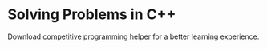 # Solving Problems in C++

Download [competitive programming helper](https://marketplace.visualstudio.com/items?itemName=DivyanshuAgrawal.competitive-programming-helper) for a better learning experience.